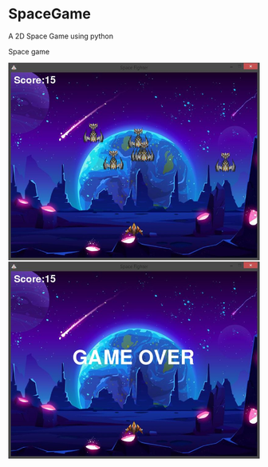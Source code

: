 # SpaceGame
A 2D Space Game using python

Space game

![Sumit](./SpaceGame.JPG)
![SpaceGame](./space1.JPG)
